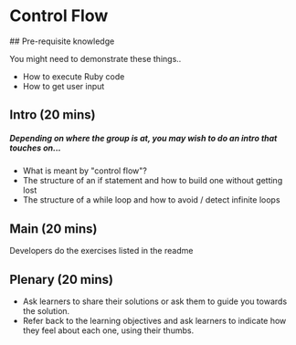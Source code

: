 # Control Flow

## Pre-requisite knowledge

You might need to demonstrate these things..
- How to execute Ruby code
- How to get user input
## Intro (20 mins)
##### Depending on where the group is at, you may wish to do an intro that touches on...
- What is meant by "control flow"?
- The structure of an if statement and how to build one without getting lost
- The structure of a while loop and how to avoid / detect infinite loops

## Main (20 mins)

Developers do the exercises listed in the readme

## Plenary (20 mins)

- Ask learners to share their solutions or ask them to guide you towards the solution.
- Refer back to the learning objectives and ask learners to indicate how they feel about each one, using their thumbs.
